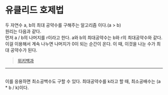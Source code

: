 # 유클리드 호제법
두 자연수 a, b의 최대 공약수를 구해주는 알고리즘 이다.(a > b)   
원리는 다음과 같다.    
먼저 a / b의 나머지를 r이라고 한다.
a와 b의 최대공약수는 b와 r의 최대공약수와 같다.   
이걸 이용해서 계속 나누면 나머지가 0이 되는 순간이 온다.
이 때, 이것을 나눈 수가 최대 공약수가 된다.

><a href = "https://ko.wikipedia.org/wiki/%EC%9C%A0%ED%81%B4%EB%A6%AC%EB%93%9C_%ED%98%B8%EC%A0%9C%EB%B2%95">위키백과</a>
<hr>
<br>
이를 응용하면 최소공백수도 구할 수 있다.   
최대공약수를 k라고 할 때, 최소공배수는 (a * b / k)이다.
